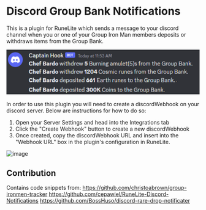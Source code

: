 # Discord Group Bank Notifications
This is a plugin for RuneLite which sends a message to your discord channel when you or one of your Group Iron Man members deposits or withdraws items from the Group Bank.

![example](example.png)

In order to use this plugin you will need to create a discordWebhook on your discord server. Below are instructions for how to do so:
1. Open your Server Settings and head into the Integrations tab
2. Click the "Create Webhook" button to create a new discordWebhook
3. Once created, copy the discordWebhook URL and insert into the "Webhook URL" box in the plugin's configuration in RuneLite.

![image](https://user-images.githubusercontent.com/13265450/109745517-9b42ef80-7b99-11eb-82f9-63f8ea590e8c.png)

## Contribution
Contains code snippets from:
https://github.com/christoabrown/group-ironmen-tracker
https://github.com/cepawiel/RuneLite-Discord-Notifications
https://github.com/BossHuso/discord-rare-drop-notificater